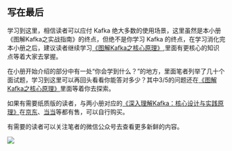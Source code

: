 ## 写在最后

学习到这里，相信读者可以应付 Kafka 绝大多数的使用场景，这里虽然是本小册《图解Kafka之实战指南》的终点，但绝不是你学习 Kafka 的终点，在学习消化完本小册之后，建议读者继续学习[《图解Kafka之核心原理》](https://juejin.im/book/5c7d270ff265da2d89634e9e),里面有更核心的知识点等着大家去掌握。

在小册开始介绍的部分中有一处“你会学到什么？”的地方，里面笔者列举了几十个面试题，学习到这里可以再回头看看你能答对多少？其中3/5的问题还在[《图解Kafka之核心原理》](https://juejin.im/book/5c7d270ff265da2d89634e9e)里面等着你去探索。

如果有需要纸质版的读者，与两小册对应的[《深入理解Kafka：核心设计与实践原理》](https://mp.weixin.qq.com/s?__biz=MzU0MzQ5MDA0Mw==&mid=2247484876&idx=1&sn=f82004914287bc136a6518fe0e1fd029&chksm=fb0bef58cc7c664e1934f46f33fd2cc331fe672148f959421cbfd7f9d6cd4b7201597d9628f7&token=1959292991&lang=zh_CN#rd)在[京东](https://item.jd.com/12489649.html)、[当当](http://product.dangdang.com/26492453.html)等都有售，可以自行购买。

有需要的读者可以关注笔者的微信公众号去查看更多新鲜的内容。


![](https://user-gold-cdn.xitu.io/2019/3/15/1697d446f45a70f0?w=2835&h=1181&f=png&s=814669)